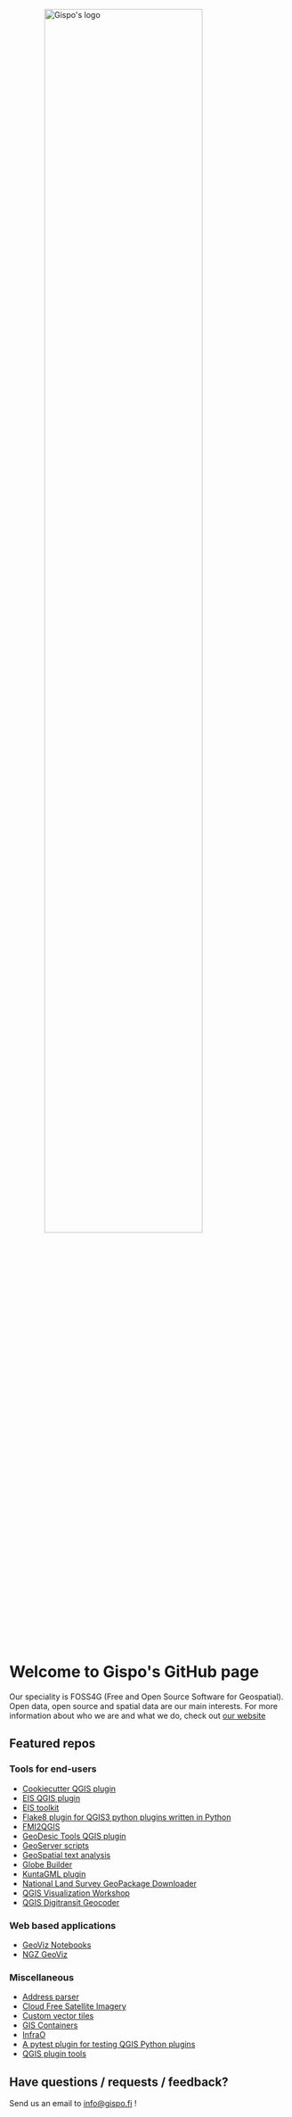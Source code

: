 <img 
    style="display: block; 
           margin-left: auto;
           margin-right: auto;
           width: 75%;"
    src="https://github.com/GispoCoding/.github/assets/87303508/6ad4cb6f-6b73-415e-b352-d885b3e18145" 
    alt="Gispo's logo">
</img>

# Welcome to Gispo's GitHub page

Our speciality is FOSS4G (Free and Open Source Software for Geospatial). Open data, open source and spatial data are our main interests.
For more information about who we are and what we do, check out [our website](https://www.gispo.fi/en/)

## Featured repos

### Tools for end-users

* [Cookiecutter QGIS plugin](https://github.com/GispoCoding/cookiecutter-qgis-plugin) 	
* [EIS QGIS plugin](https://github.com/GispoCoding/eis_qgis_plugin) 	
* [EIS toolkit](https://github.com/GispoCoding/eis_toolkit) 	
* [Flake8 plugin for QGIS3 python plugins written in Python](https://github.com/GispoCoding/flake8-qgis)	
* [FMI2QGIS](https://github.com/GispoCoding/FMI2QGIS)	
* [GeoDesic Tools QGIS plugin](https://github.com/GispoCoding/kimu)	
* [GeoServer scripts](https://github.com/GispoCoding/geoserver-scripts)	
* [GeoSpatial text analysis](https://github.com/GispoCoding/geospatial-text-analysis)	
* [Globe Builder](https://github.com/GispoCoding/GlobeBuilder)	
* [KuntaGML plugin](https://github.com/GispoCoding/KuntaGML-QGIS-plugin)	
* [National Land Survey GeoPackage Downloader](https://github.com/GispoCoding/NLSgpkgloader)	
* [QGIS Visualization Workshop](https://github.com/GispoCoding/QGIS-visualization-workshop)	
* [QGIS Digitransit Geocoder](https://github.com/GispoCoding/QGISDigitransitGeocoding)	

### Web based applications

* [GeoViz Notebooks](https://github.com/GispoCoding/geoviz-notebooks)	
* [NGZ GeoViz](https://github.com/GispoCoding/ngz-geoviz)	

### Miscellaneous

* [Address parser](https://github.com/GispoCoding/addr-parser)	
* [Cloud Free Satellite Imagery](https://github.com/GispoCoding/CFSI)	
* [Custom vector tiles](https://github.com/GispoCoding/custom-vectortiles)	
* [GIS Containers](https://github.com/GispoCoding/gis-containers)	
* [InfraO](https://github.com/GispoCoding/infraO-open)	
* [A pytest plugin for testing QGIS Python plugins](https://github.com/GispoCoding/pytest-qgis)	
* [QGIS plugin tools](https://github.com/GispoCoding/qgis_plugin_tools)	

## Have questions / requests / feedback?

Send us an email to info@gispo.fi !
